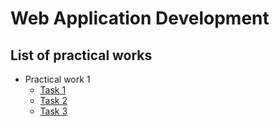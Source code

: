 # Web Application Development

## List of practical works

- Practical work 1
  - [Task 1](practical-work1/task1.html)
  - [Task 2](practical-work1/task2.html)
  - [Task 3](practical-work1/task3.html)
